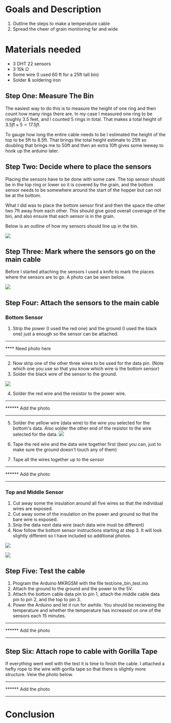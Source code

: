 # Goals and Description
1. Outline the steps to make a temperature cable
2. Spread the cheer of grain monitoring far and wide

# Materials needed
- 3 DHT 22 sensors
- 3 10k $\Omega$
- Some wire (I used 60 ft for a 25ft tall bin)
- Solder & soldering iron

## Step One: Measure The Bin
The easiest way to do this is to measure the height of one ring and then count how many rings there are. In my case I measured one ring to be roughly 3.5 feet, and I counted 5 rings in total. That makes a total height of $3.5ft \times 5 = 17.5ft$.

To gauge how long the entire cable needs to be I estimated the height of the top to be 5ft to 8.5ft. That brings the total height estimate to 25ft so doubling that brings me to 50ft and then an extra 10ft gives some leeway to hook up the arduino later.

## Step Two: Decide where to place the sensors
Placing the sensors have to be done with some care. The top sensor should be in the top ring or lower so it is covered by the grain, and the bottom sensor needs to be somewhere around the start of the hopper but can not be at the bottom.

What I did was to place the bottom sensor first and then the space the other two 7ft away from each other. This should give good overall coverage of the bin, and also ensure that each sensor is in the grain. 

Below is an outline of how my sensors should line up in the bin.

![](outline_sensor_locations.jpg)

## Step Three: Mark where the sensors go on the main cable
Before I started attaching the sensors I used a knife to mark the places where the sensors are to go. A photo can be seen below.

![](mark_on_cable.jpg)

## Step Four: Attach the sensors to the main cable
### Bottom Sensor
1. Strip the power (I used the red one) and the ground (I used the black one) just a enough so the sensor can be attached. 
****
**** Need photo here
****

2. Now strip one of the other three wires to be used for the data pin. (Note which one you use so that you know which wire is the bottom sensor)
3. Solder the black wire of the sensor to the ground.

![](black_wires_attached_with_solder.jpg)

4. Solder the red wire and the resistor to the power wire. 
******
****** Add the photo
******

5. Solder the yellow wire (data wire) to the wire you selected for the bottom's data. Also solder the other end of the resistor to the wire selected for the data.
![](data_red_and_resistor_soldered.jpg)

6. Tape the red wire and the data wire together first (best you can, just to make sure the ground doesn't touch any of them)
7. Tape all the wires together up to the sensor
******
****** Add the photo
******

### Top and Middle Sensor
1. Cut away some the insulation around all five wires so that the individual wires are exposed.
2. Cut away some of the insulation on the power and ground so that the bare wire is exposed. 
3. Snip the data next data wire (each data wire must be different)
4. Now follow the bottom sensor instructions starting at step 3. It will look slightly different so I have included so additional photos.

![](middle_sensors_1.jpg)

![](middle_sensors_2.jpg)

## Step Five: Test the cable
1. Program the Arduino MKRGSM with the file test/one_bin_test.ino
2. Attach the ground to the ground and the power to the 5V.
3. Attach the bottom cable data pin to pin 1, attach the middle cable data pin to pin 2, and the top to pin 3.
4. Power the Arduino and let it run for awhile. You should be recieveing the temperature and whether the temperature has increased on one of the sensors each 15 minutes.
******
****** Add the photo
******


## Step Six: Attach rope to cable with Gorilla Tape
If everything went well with the test it is time to finish the cable. I attached a hefty rope to the wire with gorilla tape so that there is slightly more structure. Veiw the photo below.
******
****** Add the photo
******


# Conclusion